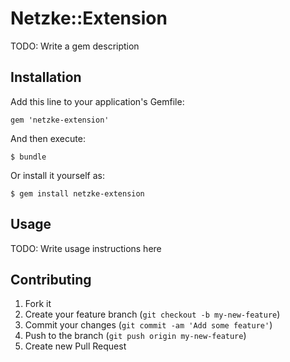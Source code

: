 # Netzke::Extension

TODO: Write a gem description

## Installation

Add this line to your application's Gemfile:

    gem 'netzke-extension'

And then execute:

    $ bundle

Or install it yourself as:

    $ gem install netzke-extension

## Usage

TODO: Write usage instructions here

## Contributing

1. Fork it
2. Create your feature branch (`git checkout -b my-new-feature`)
3. Commit your changes (`git commit -am 'Add some feature'`)
4. Push to the branch (`git push origin my-new-feature`)
5. Create new Pull Request
